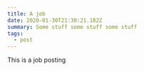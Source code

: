 ```yaml
---
title: A job
date: 2020-01-30T21:30:21.182Z
summary: Some stuff some stuff some stuff
tags:
  - post
---
```

This is a job posting
